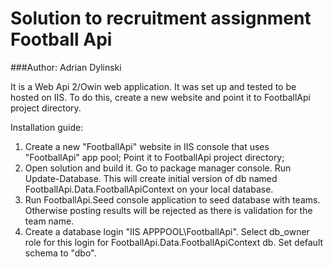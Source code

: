 ﻿# Solution to recruitment assignment Football Api

###Author: Adrian Dylinski

It is a Web Api 2/Owin web application. It was set up and tested to be hosted on IIS. To do this, create a new website and point it to FootballApi project directory.

Installation guide:

1. Create a new "FootballApi" website in IIS console that uses "FootballApi" app pool; Point it to FootballApi project directory;
2. Open solution and build it. Go to package manager console. Run Update-Database. This will create initial version of db named FootballApi.Data.FootballApiContext on your local database.
3. Run FootballApi.Seed console application to seed database with teams. Otherwise posting results will be rejected as there is validation for the team name.
4. Create a database login "IIS APPPOOL\FootballApi". Select db_owner role for this login for FootballApi.Data.FootballApiContext db. Set default schema to "dbo".
